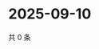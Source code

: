 # 2025-09-10

共 0 条

<!-- BEGIN ZHIHUVIDEO -->
<!-- 最后更新时间 Wed Sep 10 2025 10:15:10 GMT+0800 (China Standard Time) -->

<!-- END ZHIHUVIDEO -->
